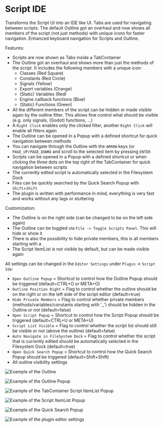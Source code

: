 # Script IDE

Transforms the Script UI into an IDE like UI. Tabs are used for navigating between scripts.
The default Outline got an overhaul and now shows all members of the script (not just methods) with unique icons for faster navigation.
Enhanced keyboard navigation for Scripts and Outline.

Features:
- Scripts are now shown as Tabs inside a TabContainer
- The Outline got an overhaul and shows more than just the methods of the script. It includes the following members with a unique icon:
	- Classes (Red Square)
	- Constants (Red Circle)
	- Signals (Yellow)
	- Export variables (Orange)
	- (Static) Variables (Red)
	- Engine callback functions (Blue)
	- (Static) Functions (Green)
- All the different members of the script can be hidden or made visible again by the outline filter. This allows fine control what should be visible (e.g. only signals, (Godot) functions, ...)
- A `Right Click` enables only the clicked filter, another `Right Click` will enable all filters again
- The Outline can be opened in a Popup with a defined shortcut for quick navigation between methods
- You can navigate through the Outline with the `ARROW` keys (or `PAGE_UP/PAGE_DOWN`) and scroll to the selected item by pressing `ENTER`
- Scripts can be opened in a Popup with a defined shortcut or when clicking the three dots on the top right of the TabContainer for quick navigation between scripts
- The currently edited script is automatically selected in the Filesystem Dock
- Files can be quickly searched by the Quick Search Popup with `Shift`+`Shift`
- The plugin is written with performance in mind, everything is very fast and works without any lags or stuttering

Customization:
- The Outline is on the right side (can be changed to be on the left side again)
- The Outline can be toggled via `File -> Toggle Scripts Panel`. This will hide or show it
- There is also the possibility to hide private members, this is all members starting with a `_`
- The Script ItemList is not visible by default, but can be made visible again

All settings can be changed in the `Editor Settings` under `Plugin` -> `Script Ide`:
- `Open Outline Popup` = Shortcut to control how the Outline Popup should be triggered (default=CTRL+O or META+O)
- `Outline Position Right` = Flag to control whether the outline should be on the right or on the left side of the script editor (default=true)
- `Hide Private Members` = Flag to control whether private members (methods/variables/constants starting with '_') should be hidden in the Outline or not (default=false)
- `Open Script Popup` = Shortcut to control how the Script Popup should be triggered (default=CTRL+U or META+U)
- `Script List Visible` = Flag to control whether the script list should still be visible or not (above the outline) (default=false)
- `Auto Navigate in FileSystem Dock` = Flag to control whether the script that is currently edited should be automatically selected in the Filesystem Dock (default=true)
- `Open Quick Search Popup` = Shortcut to control how the Quick Search Popup should be triggered (default=Shift+Shift)
- All outline visibility settings

![Example of the Outline](https://github.com/user-attachments/assets/1729cb2b-01ae-4365-b77a-45edcb94b978)

![Example of the Outline Popup](https://github.com/user-attachments/assets/995c721f-9708-40d9-a4e8-57b1a99e9c29)

![Example of the TabContainer Script ItemList Popup](https://github.com/user-attachments/assets/484d498c-bd1c-4c77-a693-ac31a8500fbe)

![Example of the Script ItemList Popup](https://github.com/user-attachments/assets/bb976604-6049-4ce1-a28e-377fc62899f6)

![Example of the Quick Search Popup](https://github.com/user-attachments/assets/01141f05-e07c-4059-8d6f-e4c7490cbd40)

![Example of the plugin editor settings](https://github.com/user-attachments/assets/0450e423-bc49-4076-862b-c95a62190df1)
